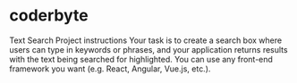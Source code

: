 # coderbyte
Text Search Project instructions Your task is to create a search box where users can type in keywords or phrases, and your application returns results with the text being searched for highlighted. You can use any front-end framework you want (e.g. React, Angular, Vue.js, etc.).
